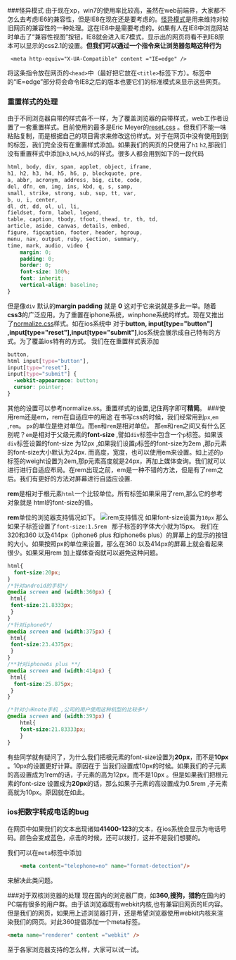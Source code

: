<!--
author: 滇西之王
head: http://q.qlogo.cn/qqapp/100229475/C96DA226D9D07DECADAA54A78E9FEDF9/100
date: 2015-12-27
title: web前端开发注意事项
tags: css
category: css
status: publish
summary: 文中主要提到web前端开发中，碰到的一些问题，如怎么使用rem 怎么更好的设置重置样式，怎么利用rem进行自适应布局。
-->
###怪异模式
由于现在xp，win7的使用率比较高，虽然在web前端界，大家都不怎么去考虑IE6的兼容性，但是IE8在现在还是要考虑的。[怪异模式](https://zh.wikipedia.org/zh/%E6%80%AA%E5%BC%82%E6%A8%A1%E5%BC%8F)是用来维持对较旧网页的兼容性的一种处理。这在IE8中是需要考虑的。如果有人在IE8中浏览网站时单击了“兼容性视图”按钮，IE8就会进入IE7模式，显示出的网页将看不到IE8原本可以显示的css2.1的设置。**但我们可以通过一个指令来让浏览器忽略这种行为**
``` vbscript-html
 <meta http-equiv="X-UA-Compatible" content ="IE=edge" />
```
将这条指令放在网页的`<head>`中（最好把它放在`<title>`标签下方）。标签中的“IE=edge”部分将会命令IE8之后的版本也要它们的标准模式来显示这些网页。
### 重置样式的处理
由于不同浏览器自带的样式各不一样，为了覆盖浏览器的自带样式，web工作者设置了一套重置样式。目前使用的最多是Eric Meyer的[reset.css](http://meyerweb.com/eric/tools/css/reset/) 。但我们不能一味粘贴复制，而是根据自己的项目需求来修改这份样式。对于在网页中没有使用到到的标签，我们完全没有在重置样式添加。如果我们的网页的只使用了`h1` `h2`,那我们没有重置样式中添加`h3`,`h4`,`h5`,`h6`的样式。很多人都会用到如下的一段代码
```css
html, body, div, span, applet, object, iframe,
h1, h2, h3, h4, h5, h6, p, blockquote, pre,
a, abbr, acronym, address, big, cite, code,
del, dfn, em, img, ins, kbd, q, s, samp,
small, strike, strong, sub, sup, tt, var,
b, u, i, center,
dl, dt, dd, ol, ul, li,
fieldset, form, label, legend,
table, caption, tbody, tfoot, thead, tr, th, td,
article, aside, canvas, details, embed, 
figure, figcaption, footer, header, hgroup, 
menu, nav, output, ruby, section, summary,
time, mark, audio, video {
	margin: 0;
	padding: 0;
	border: 0;
	font-size: 100%;
	font: inherit;
	vertical-align: baseline;
}
```
但是像`div` 默认的**margin padding** 就是 **0**  这对于它来说就是多此一举。随着**css3**的广泛应用。为了重置在iphone系统，winphone系统的样式。现在又推出了[normalize.css](https://necolas.github.io/normalize.css/)样式。如在ios系统中
对于**button, input[type="button"] ,input[type="reset"],input[type="submit"]**,ios系统会展示成自己特有的方式。为了覆盖ios特有的方式。
我们在在重置样式表添加
``` css
button,
html input[type="button"],
input[type="reset"],
input[type="submit"] {
  -webkit-appearance: button; 
  cursor: pointer; 
}
```
其他的设置可以参考normalize.ss。重置样式的设置,记住两字即可**精简**。
###使用rem还是em，rem在自适应中的用途
  在书写css的时候，我们经常用到`px`,`em` ,`rem`。 `px`的单位是绝对单位。而`em`和`rem`是相对单位。
 那`em`和`rem`之间又有什么区别呢？`em`是相对于父级元素的**font-size** ,譬如`div`标签中包含一个`p`标签。如果该`div`标签设置的font-size 为12px ,如果我们设置`p`标签的font-size为2em ,那p元素的font-size大小默认为24px. 而高度，宽度，也可以使用em来设置。如上述的`p`标签的weight设置为2em,那p元素高度就是24px，再加上媒体查询。我们就可以进行进行自适应布局。在rem出现之前，em是一种不错的方法，但是有了rem之后。我们有更好的方法对屏幕进行自适应设置.
 
 **rem**是相对于根元素`html`一个比较单位。所有标签如果采用了rem,那么它的参考对象就是 html的font-size的值。

 **rem**单位的浏览器支持情况如下。
 ![rem支持情况](http://www.alonehero.com/blog/img/rem.png)
 如果font-size设置为`10px`  那么如果子标签设置了`font-size:1.5rem ` 那子标签的字体大小就为15px。
 我们在320和360 以及414px（iphone6 plus 和iphone6s plus）的屏幕上的显示的按钮的大小。如果按照px的单位来设置，那么在360 以及414px的屏幕上就会看起来很少。如果采用rem 加上媒体查询就可以避免这种问题。
 
 
```css
html{
  font-size:20px;
}
/*针对android的手机*/
@media screen and (width:360px) {
 html{
 font-size:21.8333px;
 }
}
/*针对iphone6*/
@media screen and (width:375px) {
 html{
 font-size:23.4375px;
 }
}
/**针对iphone6s plus **/
@media screen and (width:414px) {
 html{
  font-size:25.875px;
 }
}

/*针对小米note手机 ,公司的用户使用这种机型的比较多*/
@media screen and (width:393px) {
	html{
	font-size:21.83333px;
	}
}
```
有些同学就有疑问了，为什么我们把根元素的font-size设置为**20px**，而不是**10px** 。10px的设置更好计算。原因在于
当我们设置成10px的时候。如果我们的子元素的高设置成为1rem的话，子元素的高为12px，而不是10px 。但是如果我们把根元素的font-size 设置成为**20px**的话，那么如果子元素的高设置成为0.5rem ,子元素高就为10px。原因就在如此。

### ios把数字转成电话的bug
在网页中如果我们的文本出现诸如**41400-123**的文本，在ios系统会显示为电话号码。颜色会变成蓝色，点击的时候，还可以拨打，这并不是我们想要的。

我们可以在`meta`标签中添加
```html
    <meta content="telephone=no" name="format-detection"/>
```
来解决此类问题。

###对于双核浏览器的处理
现在国内的浏览器厂商，如**360,搜狗，猎豹**在国内的PC端有很多的用户群。由于该浏览器既有webkit内核,也有兼容旧网页的IE内容。但是我们的网页，如果用上述浏览器打开，还是希望浏览器使用webkit内核来渲染我们的网页。对此360提倡添加一个meta标签。
```html
<meta name="renderer" content ="webkit" />
```
至于各家浏览器支持的怎么样，大家可以试一试。

